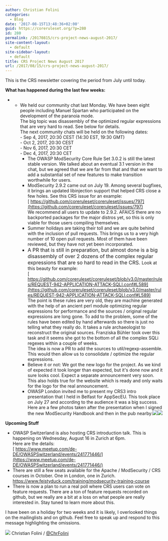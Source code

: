 ```yaml
---
author: Christian Folini
categories:
  - Blog
date: '2017-08-15T13:48:36+02:00'
guid: https://coreruleset.org/?p=280
id: 280
permalink: /20170815/crs-project-news-august-2017/
site-content-layout:
  - default
site-sidebar-layout:
  - default
title: CRS Project News August 2017
url: /2017/08/15/crs-project-news-august-2017/
---
```



This is the CRS newsletter covering the period from July until today.

**What has happened during the last few weeks:**

- - We held our community chat last Monday. We have been eight people including Manuel Spartan who participated on the development of the paranoia mode.  
        The big topic was disassembly of the optimized regular expressions that are very hard to read. See below for details.  
        The next community chats will be held on the following dates:  
        - Sep 4, 2017, 20:30 CEST (14:30 EST, 19:30 GMT)  
        - Oct 2, 2017, 20:30 CEST  
        - Nov 6, 2017, 20:30 CET  
        - Dec 4, 2017, 20:30 CET
    - The OWASP ModSecurity Core Rule Set 3.0.2 is still the latest stable version. We talked about an eventual 3.1 version in the chat, but we agreed that we are far from that and that we want to add a substantial set of new features to make transition worthwhile for users.
    - ModSecurity 2.9.2 came out on July 19. Among several bugfixes, it brings an updated libinjection support that helped CRS close a few holes. See this CRS issue for an example:  
        [ https://github.com/coreruleset/coreruleset/issues/797](https://github.com/coreruleset/coreruleset/issues/797)  
        We recommend all users to update to 2.9.2. AFAICS there are no backported packages for the major distros yet, so this is only viable for those users compiling themselves.
    - Summer holidays are taking their toll and we are quite behind with the inclusion of pull requests. This brings us to a very high number of 10 open pull requests. Most of them have been reviewed, but they have not yet been incorporated.
    - <span style="font-size: 16px;">A PR that is still in preparation, but almost done is a big disassembly of over 2 dozens of the complex regular expressions that are so hard to read in the CRS. </span>Look at this beauty for example:  
        [ https://github.com/coreruleset/coreruleset/blob/v3.0/master/rules/REQUEST-942-APPLICATION-ATTACK-SQLI.conf#L589](https://github.com/coreruleset/coreruleset/blob/v3.0/master/rules/REQUEST-942-APPLICATION-ATTACK-SQLI.conf#L589)  
        The point is these rules are very old, they are machine generated with the help of an ancient perl module optimizing regular expressions for performance and the sources / original regular expressions are long gone. To add to the problem, some of the rules have been edited by hand afterwards so there is just no telling what they really do. It takes a rule archaeologist to reconstruct the original sources. Franziska Bühler took over this task and it seems she got to the bottom of all the complex SQLi regexes within a couple of weeks.  
        The idea is now a PR to add the sources to util/regexp-assemble. This would then allow us to consolidate / optimize the regular expressions.
    - Believe it or not: We got the new logo for the project. As we kind of expected it took longer than expected, but it's done now and it sure looks cool. Expect a separate announcement very soon.  
        This also holds true for the website which is ready and only waits for the logo for the real announcement.
    - OWASP London invited me to present my CRS3 intro presentation that I held in Belfast for AppSecEU. This took place on July 27 and according to the audience it was a big success. Here are a few photos taken after the presentation when I signed the new ModSecurity Handbook and then in the pub nearby:[![](/assets/uploads/2017/08/crs_news_2017-08-photo-1.jpeg)](https://twitter.com/ChrFolini/status/892686195133739009)[![](/assets/uploads/2017/08/crs_news_2017-08-photo-2.jpeg)](https://twitter.com/OWASPLondon/status/890693408683163648)

**Upcoming Stuff**

- OWASP Switzerland is also hosting CRS introduction talk. This is happening on Wednesday, August 16 in Zurich at 6pm.  
    Here are the details:  
    [ https://www.meetup.com/de-DE/OWASPSwitzerland/events/241771446/](https://www.meetup.com/de-DE/OWASPSwitzerland/events/241771446/)
- There are still a few seats available for the Apache / ModSecurity / CRS courses in October. One in London, one in Zurich.  
    <https://www.feistyduck.com/training/modsecurity-training-course>
- There is now a plan to run a real poll where CRS users can vote on feature requests. There are a ton of feature requests recorded on github, but we really are a bit at a loss on what people are really interested in. Stay tuned to learn more about this.

I have been on a holiday for two weeks and it is likely, I overlooked things on the mailinglists and on github. Feel free to speak up and respond to this message highlighting the omissions.

![](/assets/uploads/2017/08/christian-folini-2017-450x450.png) Christian Folini / [@ChrFolini](https://twitter.com/ChrFolini)